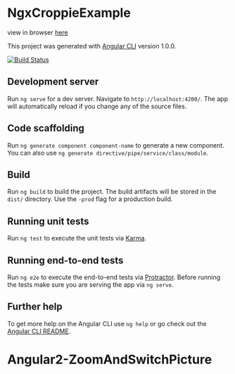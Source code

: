 # NgxCroppieExample

view in browser [here](https://deej81.github.io/ngx-croppie-example/)

This project was generated with [Angular CLI](https://github.com/angular/angular-cli) version 1.0.0.

[![Build Status](https://travis-ci.org/deej81/ngx-croppie-example.svg?branch=master)](https://travis-ci.org/deej81/ngx-croppie-example)

## Development server

Run `ng serve` for a dev server. Navigate to `http://localhost:4200/`. The app will automatically reload if you change any of the source files.

## Code scaffolding

Run `ng generate component component-name` to generate a new component. You can also use `ng generate directive/pipe/service/class/module`.

## Build

Run `ng build` to build the project. The build artifacts will be stored in the `dist/` directory. Use the `-prod` flag for a production build.

## Running unit tests

Run `ng test` to execute the unit tests via [Karma](https://karma-runner.github.io).

## Running end-to-end tests

Run `ng e2e` to execute the end-to-end tests via [Protractor](http://www.protractortest.org/).
Before running the tests make sure you are serving the app via `ng serve`.

## Further help

To get more help on the Angular CLI use `ng help` or go check out the [Angular CLI README](https://github.com/angular/angular-cli/blob/master/README.md).
# Angular2-ZoomAndSwitchPicture
